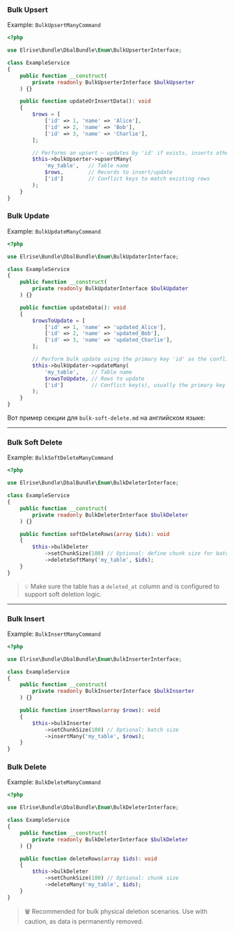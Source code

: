 ### Bulk Upsert

Example: `BulkUpsertManyCommand`

```php
<?php

use Elrise\Bundle\DbalBundle\Enum\BulkUpserterInterface;

class ExampleService
{
    public function __construct(
        private readonly BulkUpserterInterface $bulkUpserter
    ) {}

    public function updateOrInsertData(): void
    {
        $rows = [
            ['id' => 1, 'name' => 'Alice'],
            ['id' => 2, 'name' => 'Bob'],
            ['id' => 3, 'name' => 'Charlie'],
        ];

        // Performs an upsert — updates by 'id' if exists, inserts otherwise
        $this->bulkUpserter->upsertMany(
            'my_table',   // Table name
            $rows,        // Records to insert/update
            ['id']        // Conflict keys to match existing rows
        );
    }
}
```

### Bulk Update

Example: `BulkUpdateManyCommand`

```php
<?php

use Elrise\Bundle\DbalBundle\Enum\BulkUpdaterInterface;

class ExampleService
{
    public function __construct(
        private readonly BulkUpdaterInterface $bulkUpdater
    ) {}

    public function updateData(): void
    {
        $rowsToUpdate = [
            ['id' => 1, 'name' => 'updated_Alice'],
            ['id' => 2, 'name' => 'updated_Bob'],
            ['id' => 3, 'name' => 'updated_Charlie'],
        ];

        // Perform bulk update using the primary key 'id' as the conflict key
        $this->bulkUpdater->updateMany(
            'my_table',    // Table name
            $rowsToUpdate, // Rows to update
            ['id']         // Conflict key(s), usually the primary key
        );
    }
}
```

Вот пример секции для `bulk-soft-delete.md` на английском языке:

---

### Bulk Soft Delete

Example: `BulkSoftDeleteManyCommand`

```php
<?php

use Elrise\Bundle\DbalBundle\Enum\BulkDeleterInterface;

class ExampleService
{
    public function __construct(
        private readonly BulkDeleterInterface $bulkDeleter
    ) {}

    public function softDeleteRows(array $ids): void
    {
        $this->bulkDeleter
            ->setChunkSize(100) // Optional: define chunk size for batch deletion
            ->deleteSoftMany('my_table', $ids);
    }
}
```

> 💡 Make sure the table has a `deleted_at` column and is configured to support soft deletion logic.

---

### Bulk Insert

Example: `BulkInsertManyCommand`

```php
<?php

use Elrise\Bundle\DbalBundle\Enum\BulkInserterInterface;

class ExampleService
{
    public function __construct(
        private readonly BulkInserterInterface $bulkInserter
    ) {}

    public function insertRows(array $rows): void
    {
        $this->bulkInserter
            ->setChunkSize(100) // Optional: batch size
            ->insertMany('my_table', $rows);
    }
}
```

### Bulk Delete

Example: `BulkDeleteManyCommand`

```php
<?php

use Elrise\Bundle\DbalBundle\Enum\BulkDeleterInterface;

class ExampleService
{
    public function __construct(
        private readonly BulkDeleterInterface $bulkDeleter
    ) {}

    public function deleteRows(array $ids): void
    {
        $this->bulkDeleter
            ->setChunkSize(100) // Optional: chunk size
            ->deleteMany('my_table', $ids);
    }
}
```

> 🗑️ Recommended for bulk physical deletion scenarios. Use with caution, as data is permanently removed.
